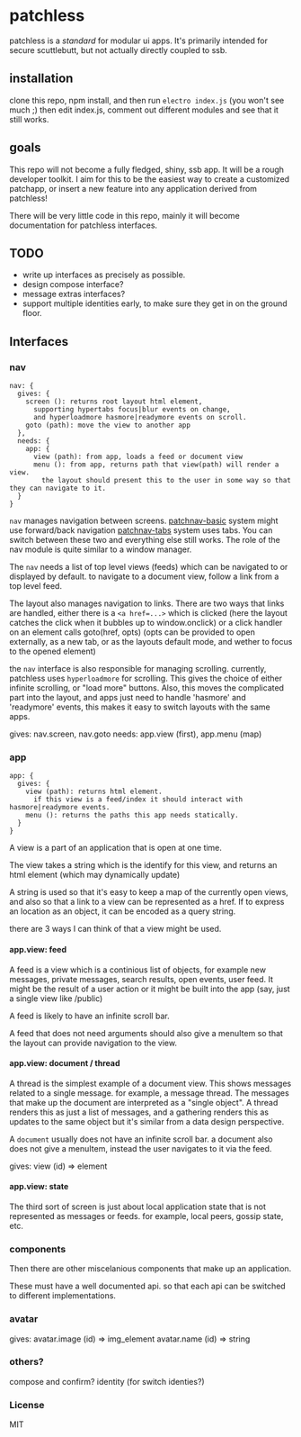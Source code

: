 
# patchless

patchless is a _standard_ for modular ui apps.
It's primarily intended for secure scuttlebutt,
but not actually directly coupled to ssb.

## installation

clone this repo, npm install, and then run `electro index.js`
(you won't see much ;) then edit index.js, comment out different
modules and see that it still works.

## goals

This repo will not become a fully fledged, shiny, ssb app.
It will be a rough developer toolkit. I aim for this to be the
easiest way to create a customized patchapp, or insert a new
feature into any application derived from patchless!

There will be very little code in this repo, mainly it will become
documentation for patchless interfaces.

## TODO

* write up interfaces as precisely as possible.
* design compose interface?
* message extras interfaces?
* support multiple identities early,
  to make sure they get in on the ground floor.

## Interfaces

### nav

```
nav: {
  gives: {
    screen (): returns root layout html element,
      supporting hypertabs focus|blur events on change,
      and hyperloadmore hasmore|readymore events on scroll.
    goto (path): move the view to another app
  },
  needs: {
    app: {
      view (path): from app, loads a feed or document view
      menu (): from app, returns path that view(path) will render a view.
        the layout should present this to the user in some way so that they can navigate to it.
  }
}

```

`nav` manages navigation between screens.
[patchnav-basic](https://github.com/dominictarr/patchnav-basic) system might use forward/back navigation
[patchnav-tabs](https://github.com/dominictarr/patchnav-tabs) system uses tabs.
You can switch between these two and everything else still works.
The role of the nav module is quite similar to a window manager.

The `nav` needs a list of top level views (feeds) which can be navigated to
or displayed by default. to navigate to a document view, follow a link from a top level feed.

The layout also manages navigation to links. There are two ways that links are handled,
either there is a `<a href=...>` which is clicked (here the layout catches the click when it
bubbles up to window.onclick) or a click handler on an element calls goto(href, opts)
(opts can be provided to open externally, as a new tab, or as the layouts default mode,
and wether to focus to the opened element)

the `nav` interface is also responsible for managing scrolling.
currently, patchless uses `hyperloadmore` for scrolling.
This gives the choice of either infinite scrolling, or
"load more" buttons. Also, this moves the complicated part
into the layout, and apps just need to handle 'hasmore'
and 'readymore' events, this makes it easy to switch layouts
with the same apps.

gives: nav.screen, nav.goto
needs: app.view (first), app.menu (map)

### app

```
app: {
  gives: {
    view (path): returns html element.
      if this view is a feed/index it should interact with hasmore|readymore events.
    menu (): returns the paths this app needs statically.
  }
}
```

A view is a part of an application that is open at one time.

The view takes a string which is the identify for this view,
and returns an html element (which may dynamically update)

A string is used so that it's easy to keep a map of the currently open views,
and also so that a link to a view can be represented as a href.
If to express an location as an object, it can be encoded as a query string.

there are 3 ways I can think of that a view might be used.

#### app.view: feed

A feed is a view which is a continious list of objects,
for example new messages, private messages, search results,
open events, user feed. It might be the result of a user action
or it might be built into the app (say, just a single view like /public)

A feed is likely to have an infinite scroll bar.

A feed that does not need arguments should also give a menuItem so that
the layout can provide navigation to the view.

#### app.view: document / thread

A thread is the simplest example of a document view. This
shows messages related to a single message. for example,
a message thread. The messages that make up the document
are interpreted as a "single object". A thread renders
this as just a list of messages, and a gathering renders this
as updates to the same object but it's similar from a data design
perspective.

A `document` usually does not have an infinite scroll bar.
a document also does not give a menuItem, instead the user navigates to it via
the feed.

gives: view (id) => element

#### app.view: state

The third sort of screen is just about local application state
that is not represented as messages or feeds. for example, local
peers, gossip state, etc.

### components

Then there are other miscelanious components that make up an application.

These must have a well documented api.
so that each api can be switched to different implementations.

### avatar

gives:
  avatar.image (id) => img_element
  avatar.name (id) => string

### others?

compose and confirm? identity (for switch identies?)

### License

MIT


